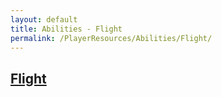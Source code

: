 ```yaml
---
layout: default
title: Abilities - Flight
permalink: /PlayerResources/Abilities/Flight/
---
```

## [Flight](#Flight)
